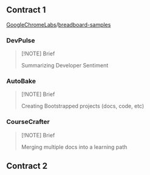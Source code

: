 ## Contract 1

[GoogleChromeLabs](https://github.com/GoogleChromeLabs)/[breadboard-samples](https://github.com/GoogleChromeLabs/breadboard-samples)

### DevPulse

> [!NOTE] Brief
>
> Summarizing Developer Sentiment

### AutoBake

> [!NOTE] Brief
>
> Creating Bootstrapped projects (docs, code, etc)

### CourseCrafter

> [!NOTE] Brief
>
> Merging multiple docs into a learning path

## Contract 2
